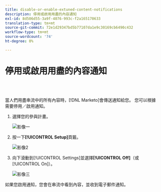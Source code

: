 ```yaml
---
title: disable-or-enable-extuned-content-notifications
description: 停用或啟用用盡的內容通知
exl-id: 8d506d55-3a9f-4076-993c-f2a165170633
translation-type: tm+mt
source-git-commit: 72e1d29347bd5b77107da1e9c30169cb6490c432
workflow-type: tm+mt
source-wordcount: '74'
ht-degree: 0%

---
```


# 停用或啟用用盡的內容通知

<br> 

當人們用盡串流中的所有內容時，[!DNL Marketo]會傳送通知給您。 您可以根據需要停用／啟用通知。

1. 選擇您的參與計畫。

   ![影像一](/help/sky/assets/engagement-programs/disable-or-enable-exhausted-content-notifications/disable-or-enable-exhausted-content-notifications-1.png)

1. 按一下&#x200B;**[!UICONTROL Setup]**&#x200B;頁籤。

   ![影像2](/help/sky/assets/engagement-programs/disable-or-enable-exhausted-content-notifications/disable-or-enable-exhausted-content-notifications-2.png)

1. 向下滾動到[!UICONTROL Settings]並選擇&#x200B;**[!UICONTROL Off]**（或[!UICONTROL On]）。

   ![影像三](/help/sky/assets/engagement-programs/disable-or-enable-exhausted-content-notifications/disable-or-enable-exhausted-content-notifications-3.png)

如果您啟用通知，您會在串流中看到內容，並收到電子郵件通知。
